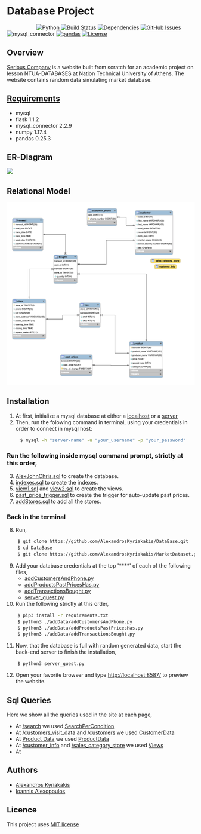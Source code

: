 # Database Project

&nbsp;&nbsp;&nbsp;&nbsp;&nbsp;&nbsp;&nbsp;&nbsp;&nbsp;&nbsp;&nbsp;&nbsp;&nbsp;&nbsp;&nbsp;&nbsp;&nbsp;&nbsp;&nbsp;
![Python](https://img.shields.io/badge/python-v3.6+-blue.svg)
[![Build Status](https://img.shields.io/badge/mysql-v8.0.19+-red.svg)](https://img.shields.io/badge/mysql_connector-v2.2.9-blue.svg)
![Dependencies](https://img.shields.io/badge/flask-v1.1.2-blue)
[![GitHub Issues](https://img.shields.io/badge/numpy-v1.17.4-green.svg)](https://img.shields.io/badge/pandas-v0.25.3-yellow.svg)
![mysql_connector](https://img.shields.io/badge/mysql_connector-v2.2.9-blue.svg)
[![pandas](https://img.shields.io/badge/pandas-v0.25.3-yellow.svg)](https://opensource.org/licenses/MIT)
[![License](https://img.shields.io/badge/license-MIT-blue.svg)](https://opensource.org/licenses/MIT)

## Overview

[Serious Company](http://ec2-3-23-63-204.us-east-2.compute.amazonaws.com:8587/) is a website built from scratch for an academic project on lesson NTUA-DATABASES at Nation Technical University of Athens. The website contains random data simulating market database.

## [Requirements](https://github.com/AlexandrosKyriakakis/DataBase/blob/master/requirements.txt)

- mysql
- flask 1.1.2
- mysql_connector 2.2.9
- numpy 1.17.4
- pandas 0.25.3

## ER-Diagram

![](https://github.com/AlexandrosKyriakakis/DataBase/blob/master/img/er-diagram.png)

## Relational Model

![](https://github.com/AlexandrosKyriakakis/DataBase/blob/master/img/relationalModel.png)

## Installation

1. At first, initialize a mysql database at either a [localhost](https://dev.mysql.com/doc/mysql-getting-started/en/) or a [server](https://aws.amazon.com/rds/)
2. Then, run the folowing command in terminal, using your credentials in order to connect in mysql host:

```bash
	 $ mysql -h "server-name" -u "your_username" -p "your_password"
```

### Run the following inside mysql command prompt, strictly at this order,

3. [AlexJohnChris.sql](https://github.com/AlexandrosKyriakakis/DataBase/blob/master/sql/AlexJohnChris.sql) to create the database.
4. [indexes.sql](https://github.com/AlexandrosKyriakakis/DataBase/blob/master/sql/Indexes/indexes.sql) to create the indexes.
5. [view1.sql](https://github.com/AlexandrosKyriakakis/DataBase/blob/master/sql/views/view1.sql) and [view2.sql](https://github.com/AlexandrosKyriakakis/DataBase/blob/master/sql/views/view2.sql) to create the views.
6. [past_price_trigger.sql](https://github.com/AlexandrosKyriakakis/DataBase/blob/master/sql/trigers/past_price_trigger.sql) to create the trigger for auto-update past prices.
7. [addStores.sql](https://github.com/AlexandrosKyriakakis/DataBase/blob/master/sql/addStores/addStores.sql) to add all the stores.

### Back in the terminal

8. Run,

```bash
	$ git clone https://github.com/AlexandrosKyriakakis/DataBase.git
	$ cd DataBase
	$ git clone https://github.com/AlexandrosKyriakakis/MarketDataset.git
```

9. Add your database credentials at the top '\*\*\*\*' of each of the following files,
   - [addCustomersAndPhone.py](https://github.com/AlexandrosKyriakakis/DataBase/blob/master/addData/addCustomersAndPhone.py)
   - [addProductsPastPricesHas.py](https://github.com/AlexandrosKyriakakis/DataBase/blob/master/addData/addProductsPastPricesHas.py)
   - [addTransactionsBought.py](https://github.com/AlexandrosKyriakakis/DataBase/blob/master/addData/addTransactionsBought.py)
   - [server_guest.py](https://github.com/AlexandrosKyriakakis/DataBase/blob/master/server_guest.py)
10. Run the following strictly at this order,

```bash
	$ pip3 install -r requirements.txt
	$ python3 ./addData/addCustomersAndPhone.py
	$ python3 ./addData/addProductsPastPricesHas.py
	$ python3 ./addData/addTransactionsBought.py
```

11. Now, that the database is full with random generated data, start the back-end server to finish the installation,

```bash
	$ python3 server_guest.py
```

12. Open your favorite browser and type <http://localhost:8587/> to preview the website.

## Sql Queries

Here we show all the queries used in the site at each page,

- At [/search](http://localhost:8587/search) we used [SearchPerCondition](https://github.com/AlexandrosKyriakakis/DataBase/tree/master/sql/SearchPerCondition)
- At [/customers_visit_data](http://localhost:8587/customers_visit_data) and [/customers](http://localhost:8587/customers) we used [CustomerData](https://github.com/AlexandrosKyriakakis/DataBase/tree/master/sql/CustomerData)
- At [Product Data](http://localhost:8587) we used [ProductData](https://github.com/AlexandrosKyriakakis/DataBase/tree/master/sql/ProductData)
- At [/customer_info](http://localhost:8587/customer_info) and [/sales_category_store](http://localhost:8587/sales_category_store) we used [Views](https://github.com/AlexandrosKyriakakis/DataBase/tree/master/sql/Views)
- At

## Authors

- [Alexandros Kyriakakis](https://github.com/AlexandrosKyriakakis)
- [Ioannis Alexopoulos](https://github.com/galexo)

## Licence

This project uses [MIT license](https://github.com/AlexandrosKyriakakis/DataBase/blob/master/LICENCE)
